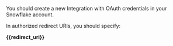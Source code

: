 You should create a new Integration with OAuth credentials in your Snowflake account.

In authorized redirect URIs, you should specify:

 **{{redirect_uri}}**
